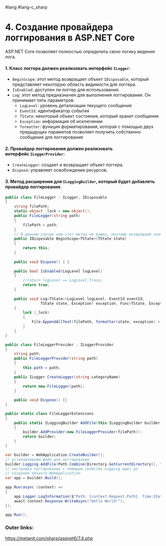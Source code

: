 #lang #lang-c_sharp 

# 4. Создание провайдера логгирования в ASP.NET Core

ASP.NET Core позволяет полностью определить свою логику ведения лога.

#### 1. **Класс логгера** должен реализовать интерфейс `ILogger`:
- `BeginScope`: этот метод возвращает объект `IDisposable`, который представляет некоторую область видимости для логгера. 
- `IsEnabled`: доступен ли логгер для использования. 
- `Log`: этот метод предназначен для выполнения логгирования. Он принимает пять параметров:
	- `LogLevel`: уровень детализации текущего сообщения
	- `EventId`: идентификатор события
	- `TState`: некоторый объект состояния, который хранит сообщение
	- `Exception`: информация об исключении
	- `formatter`: функция форматирования, которая с помощью двух предыдущих параметов позволяет получить собственно сообщение для логгирования

#### 2. **Провайдер логгирования** должен реализовать интерфейс `ILoggerProvider`:
- `CreateLogger`: создает и возвращает объект логгера. 
- `Dispose`: управляет освобождение ресурсов. 

#### 3. **Метод расширения** для `ILoggingBuilder`, который будет добавлять провайдер логгирования.

```csharp
public class FileLogger : ILogger, IDisposable
{
    string filePath;
    static object _lock = new object();
    public FileLogger(string path)
    {
        filePath = path;
    }
    // В данном случае нам этот метод не важен, поэтому возвращаем значение `this` - ссылку на текущий объект класса, который реализует интерфейс `IDisposable`.
    public IDisposable BeginScope<TState>(TState state)
    {
        return this;
    }
 
    public void Dispose() { }
 
    public bool IsEnabled(LogLevel logLevel)
    {
        //return logLevel == LogLevel.Trace;
        return true;
    }
 
    public void Log<TState>(LogLevel logLevel, EventId eventId,
                TState state, Exception? exception, Func<TState, Exception?, string> formatter)
    {
        lock (_lock)
        {
            File.AppendAllText(filePath, formatter(state, exception) + Environment.NewLine);
        }
    }
}
```

```csharp
public class FileLoggerProvider : ILoggerProvider
{
    string path;
    public FileLoggerProvider(string path)
    {
        this.path = path;
    }
    public ILogger CreateLogger(string categoryName)
    {
        return new FileLogger(path);
    }
 
    public void Dispose() {}
}
```

```csharp
public static class FileLoggerExtensions
{
    public static ILoggingBuilder AddFile(this ILoggingBuilder builder, string filePath)
    {
        builder.AddProvider(new FileLoggerProvider(filePath));
        return builder;
    }
}
```

```csharp
var builder = WebApplication.CreateBuilder();
// устанавливаем файл для логгирования
builder.Logging.AddFile(Path.Combine(Directory.GetCurrentDirectory(), "logger.txt"));
// настройка логгирования с помошью свойства Logging идет до 
// создания объекта WebApplication
var app = builder.Build();
 
app.Run(async (context) =>
{
    app.Logger.LogInformation($"Path: {context.Request.Path}  Time:{DateTime.Now.ToLongTimeString()}");
    await context.Response.WriteAsync("Hello World!");
});
 
app.Run();
```




### Outer links:
https://metanit.com/sharp/aspnet6/7.4.php
